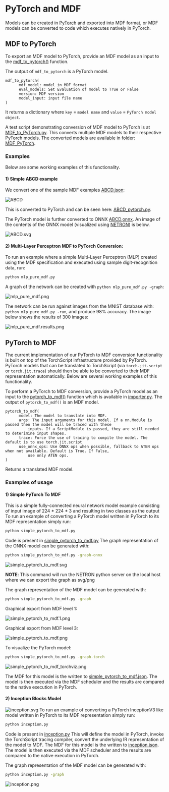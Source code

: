 # PyTorch and MDF

Models can be created in [PyTorch](http://www.pytorch.org) and exported into MDF format, or MDF models can be converted to code which executes natively in PyTorch.

## MDF to PyTorch

To export an MDF model to PyTorch, provide an MDF model as an input to the [mdf_to_pytorch()](https://mdf.readthedocs.io/en/latest/api/_autosummary/modeci_mdf.interfaces.pytorch.exporter.mdf_to_pytorch.html#modeci_mdf.interfaces.pytorch.exporter.mdf_to_pytorch) function.

The output of `mdf_to_pytorch` is a PyTorch model.

```
mdf_to_pytorch(
      mdf_model: model in MDF format
      eval_models: Set Evaluation of model to True or False
      version: MDF version
      model_input: input file name
)
```

It returns a dictionary where `key` = `model name` and `value` = `PyTorch model object`.

A test script demonstrating conversion of MDF model to PyTorch is at [MDF_to_PyTorch.py](/examples/PyTorch/MDF_PyTorch/MDF_to_PyTorch.py). This converts multiple MDF models to their respective PyTorch models. The converted models are available in folder: [MDF_PyTorch](/examples/PyTorch/MDF_PyTorch).

### Examples

Below are some working examples of this functionality.

#### 1) Simple ABCD example

We convert one of the sample MDF examples [ABCD.json](../MDF/ABCD.json):

![ABCD](../MDF/images/abcd.png)

This is converted to PyTorch and can be seen here: [ABCD_pytorch.py](MDF_PyTorch/ABCD_pytorch.py).

The PyTorch model is further converted to ONNX [ABCD.onnx](MDF_PyTorch/ABCD.onnx). An image of the contents of the ONNX model (visualized using [NETRON](https://netron.app/)) is below.

![ABCD.svg](ABCD.svg)
<!-- this representation was produced from https://netron.app/ by uploading the ONNX model and exporting the svg-->

#### 2) Multi-Layer Perceptron MDF to PyTorch Conversion:

  To run an example where a simple Multi-Layer Perceptron (MLP) created using the MDF specification and executed using sample digit-recognition data, run:

  ```bash
  python mlp_pure_mdf.py
  ```

A graph of the network can be created with `python mlp_pure_mdf.py -graph`:

  ![mlp_pure_mdf.png](mlp_pure_mdf.png)

The network can be run against images from the MNIST database with: `python mlp_pure_mdf.py -run`, and produce 98% accuracy. The image below shows the results of 300 images:

  ![mlp_pure_mdf.results.png](mlp_pure_mdf.results.png)




## PyTorch to MDF

The current implementation of our PyTorch to MDF conversion functionality is built
on top of the TorchScript infrastructure provided by PyTorch. PyTorch models that
can be translated to TorchScript (via `torch.jit.script` or `torch.jit.trace`) should
then be able to be converted to their MDF representation automatically. Below are
several working examples of this functionality.

To perform a PyTorch to MDF conversion, provide a PyTorch model as an input to the [pytorch_to_mdf()](https://mdf.readthedocs.io/en/latest/api/_autosummary/modeci_mdf.interfaces.pytorch.importer.pytorch_to_mdf.html#modeci_mdf.interfaces.pytorch.importer.pytorch_to_mdf) function
which is available in [importer.py](/src/modeci_mdf/interfaces/pytorch/importer.py). The output of `pytorch_to_mdf()` is an MDF model.

```
pytorch_to_mdf(
      model: The model to translate into MDF.
      args: The input arguments for this model. If a nn.Module is passed then the model will be traced with these
          inputs. If a ScriptModule is passed, they are still needed to deterimine input shapes.
      trace: Force the use of tracing to compile the model. The default is to use torch.jit.script
      use_onnx_ops: Use ONNX ops when possible, fallback to ATEN ops when not available. Default is True. If False,
          use only ATEN ops.
)
```
Returns a translated MDF model.

### Examples of usage

#### 1) Simple PyTorch To MDF

This is a simple fully-connected neural network model example consisting of input image of 224 * 224 * 3 and resulting in two classes as the output
  To run an example of converting a PyTorch model written in PyTorch to its MDF representation simply run:

  ```bash
  python simple_pytorch_to_mdf.py
  ```
  Code is present in [simple_pytorch_to_mdf.py](simple_pytorch_to_mdf.py)
  The graph representation of the ONNX model can be generated with:
  ```bash
  python simple_pytorch_to_mdf.py -graph-onnx
  ```

  ![simple_pytorch_to_mdf.svg](simple_pytorch_to_mdf.svg)


  **NOTE**: This command will run the NETRON python server on the local host where we can export the graph as svg/png

  The graph representation of the MDF model can be generated with:
  ```bash
  python simple_pytorch_to_mdf.py -graph
  ```

Graphical export from MDF level 1:

![simple_pytorch_to_mdf.1.png](simple_pytorch_to_mdf.1.png)

Graphical export from MDF level 3:

![simple_pytorch_to_mdf.png](simple_pytorch_to_mdf.png)

To visualize the PyTorch model:
  ```bash
  python simple_pytorch_to_mdf.py -graph-torch
  ```

![simple_pytorch_to_mdf_torchviz.png](simple_pytorch_to_mdf_torchviz.png)

The MDF for this model is the written to [simple_pytorch_to_mdf.json](simple_pytorch_to_mdf.json). The model is then executed
via the MDF scheduler and the results are compared to the native execution in PyTorch.

#### 2) Inception Blocks Model

  ![inception.svg](inception.svg)
  To run an example of converting a PyTorch InceptionV3 like model written in PyTorch to its MDF representation simply run:

  ```bash
  python inception.py
  ```
  Code is present in [inception.py](inception.py)
  This will define the model in PyTorch, invoke the TorchScript tracing compiler,
  convert the underlying IR representation of the model to MDF. The MDF for this
  model is the written to [inception.json](inception.json). The model is then executed
  via the MDF scheduler and the results are compared to the native execution in PyTorch.

  The graph representation of the MDF model can be generated with:

  ```bash
  python inception.py -graph
  ```

![inception.png](inception.png)

<!--  Not yet working !
3. A DDM A model that simulates a simple noisy drift diffusion model using Euler-Maruyama integration. This is implemented without performance in mind. [pytorch_ddm.py](pytorch_ddm.py) is converted to [ddm.json](ddm.json)

    <p align="center"><img alt="DDM mdf" src="ddm.png"/></p>
    Conversion to MDF: TODO...
-->
